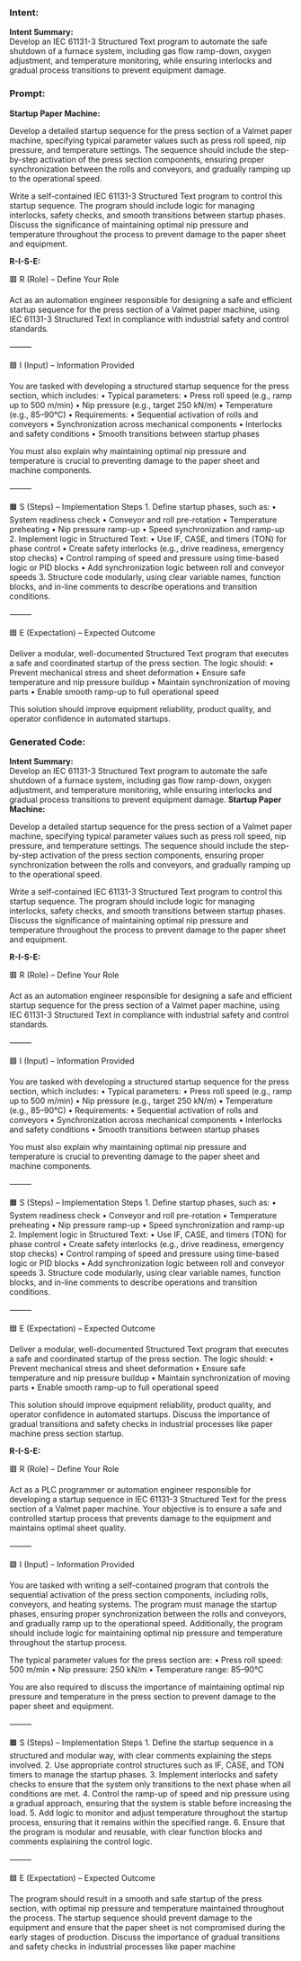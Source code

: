 ### Intent:
**Intent Summary:**  
Develop an IEC 61131-3 Structured Text program to automate the safe shutdown of a furnace system, including gas flow ramp-down, oxygen adjustment, and temperature monitoring, while ensuring interlocks and gradual process transitions to prevent equipment damage.

### Prompt:
**Startup Paper Machine:**

Develop a detailed startup sequence for the press section of a Valmet paper machine, specifying typical parameter values such as press roll speed, nip pressure, and temperature settings. The sequence should include the step-by-step activation of the press section components, ensuring proper synchronization between the rolls and conveyors, and gradually ramping up to the operational speed.

Write a self-contained IEC 61131-3 Structured Text program to control this startup sequence. The program should include logic for managing interlocks, safety checks, and smooth transitions between startup phases. Discuss the significance of maintaining optimal nip pressure and temperature throughout the process to prevent damage to the paper sheet and equipment.

**R-I-S-E:**

🟥 R (Role) – Define Your Role

Act as an automation engineer responsible for designing a safe and efficient startup sequence for the press section of a Valmet paper machine, using IEC 61131-3 Structured Text in compliance with industrial safety and control standards.

⸻

🟩 I (Input) – Information Provided

You are tasked with developing a structured startup sequence for the press section, which includes:
	•	Typical parameters:
	•	Press roll speed (e.g., ramp up to 500 m/min)
	•	Nip pressure (e.g., target 250 kN/m)
	•	Temperature (e.g., 85–90°C)
	•	Requirements:
	•	Sequential activation of rolls and conveyors
	•	Synchronization across mechanical components
	•	Interlocks and safety conditions
	•	Smooth transitions between startup phases

You must also explain why maintaining optimal nip pressure and temperature is crucial to preventing damage to the paper sheet and machine components.

⸻

🟧 S (Steps) – Implementation Steps
	1.	Define startup phases, such as:
	•	System readiness check
	•	Conveyor and roll pre-rotation
	•	Temperature preheating
	•	Nip pressure ramp-up
	•	Speed synchronization and ramp-up
	2.	Implement logic in Structured Text:
	•	Use IF, CASE, and timers (TON) for phase control
	•	Create safety interlocks (e.g., drive readiness, emergency stop checks)
	•	Control ramping of speed and pressure using time-based logic or PID blocks
	•	Add synchronization logic between roll and conveyor speeds
	3.	Structure code modularly, using clear variable names, function blocks, and in-line comments to describe operations and transition conditions.

⸻

🟦 E (Expectation) – Expected Outcome

Deliver a modular, well-documented Structured Text program that executes a safe and coordinated startup of the press section. The logic should:
	•	Prevent mechanical stress and sheet deformation
	•	Ensure safe temperature and nip pressure buildup
	•	Maintain synchronization of moving parts
	•	Enable smooth ramp-up to full operational speed

This solution should improve equipment reliability, product quality, and operator confidence in automated startups.

### Generated Code:
**Intent Summary:**  
Develop an IEC 61131-3 Structured Text program to automate the safe shutdown of a furnace system, including gas flow ramp-down, oxygen adjustment, and temperature monitoring, while ensuring interlocks and gradual process transitions to prevent equipment damage.
**Startup Paper Machine:**

Develop a detailed startup sequence for the press section of a Valmet paper machine, specifying typical parameter values such as press roll speed, nip pressure, and temperature settings. The sequence should include the step-by-step activation of the press section components, ensuring proper synchronization between the rolls and conveyors, and gradually ramping up to the operational speed.

Write a self-contained IEC 61131-3 Structured Text program to control this startup sequence. The program should include logic for managing interlocks, safety checks, and smooth transitions between startup phases. Discuss the significance of maintaining optimal nip pressure and temperature throughout the process to prevent damage to the paper sheet and equipment.

**R-I-S-E:**

🟥 R (Role) – Define Your Role

Act as an automation engineer responsible for designing a safe and efficient startup sequence for the press section of a Valmet paper machine, using IEC 61131-3 Structured Text in compliance with industrial safety and control standards.

⸻

🟩 I (Input) – Information Provided

You are tasked with developing a structured startup sequence for the press section, which includes:
	•	Typical parameters:
	•	Press roll speed (e.g., ramp up to 500 m/min)
	•	Nip pressure (e.g., target 250 kN/m)
	•	Temperature (e.g., 85–90°C)
	•	Requirements:
	•	Sequential activation of rolls and conveyors
	•	Synchronization across mechanical components
	•	Interlocks and safety conditions
	•	Smooth transitions between startup phases

You must also explain why maintaining optimal nip pressure and temperature is crucial to preventing damage to the paper sheet and machine components.

⸻

🟧 S (Steps) – Implementation Steps
	1.	Define startup phases, such as:
	•	System readiness check
	•	Conveyor and roll pre-rotation
	•	Temperature preheating
	•	Nip pressure ramp-up
	•	Speed synchronization and ramp-up
	2.	Implement logic in Structured Text:
	•	Use IF, CASE, and timers (TON) for phase control
	•	Create safety interlocks (e.g., drive readiness, emergency stop checks)
	•	Control ramping of speed and pressure using time-based logic or PID blocks
	•	Add synchronization logic between roll and conveyor speeds
	3.	Structure code modularly, using clear variable names, function blocks, and in-line comments to describe operations and transition conditions.

⸻

🟦 E (Expectation) – Expected Outcome

Deliver a modular, well-documented Structured Text program that executes a safe and coordinated startup of the press section. The logic should:
	•	Prevent mechanical stress and sheet deformation
	•	Ensure safe temperature and nip pressure buildup
	•	Maintain synchronization of moving parts
	•	Enable smooth ramp-up to full operational speed

This solution should improve equipment reliability, product quality, and operator confidence in automated startups. Discuss the importance of gradual transitions and safety checks in industrial processes like paper machine press section startup.

**R-I-S-E:**

🟥 R (Role) – Define Your Role

Act as a PLC programmer or automation engineer responsible for developing a startup sequence in IEC 61131-3 Structured Text for the press section of a Valmet paper machine. Your objective is to ensure a safe and controlled startup process that prevents damage to the equipment and maintains optimal sheet quality.

⸻

🟩 I (Input) – Information Provided

You are tasked with writing a self-contained program that controls the sequential activation of the press section components, including rolls, conveyors, and heating systems. The program must manage the startup phases, ensuring proper synchronization between the rolls and conveyors, and gradually ramp up to the operational speed. Additionally, the program should include logic for maintaining optimal nip pressure and temperature throughout the startup process.

The typical parameter values for the press section are:
	•	Press roll speed: 500 m/min
	•	Nip pressure: 250 kN/m
	•	Temperature range: 85–90°C

You are also required to discuss the importance of maintaining optimal nip pressure and temperature in the press section to prevent damage to the paper sheet and equipment.

⸻

🟧 S (Steps) – Implementation Steps
	1.	Define the startup sequence in a structured and modular way, with clear comments explaining the steps involved.
	2.	Use appropriate control structures such as IF, CASE, and TON timers to manage the startup phases.
	3.	Implement interlocks and safety checks to ensure that the system only transitions to the next phase when all conditions are met.
	4.	Control the ramp-up of speed and nip pressure using a gradual approach, ensuring that the system is stable before increasing the load.
	5.	Add logic to monitor and adjust temperature throughout the startup process, ensuring that it remains within the specified range.
	6.	Ensure that the program is modular and reusable, with clear function blocks and comments explaining the control logic.

⸻

🟦 E (Expectation) – Expected Outcome

The program should result in a smooth and safe startup of the press section, with optimal nip pressure and temperature maintained throughout the process. The startup sequence should prevent damage to the equipment and ensure that the paper sheet is not compromised during the early stages of production. Discuss the importance of gradual transitions and safety checks in industrial processes like paper machine
